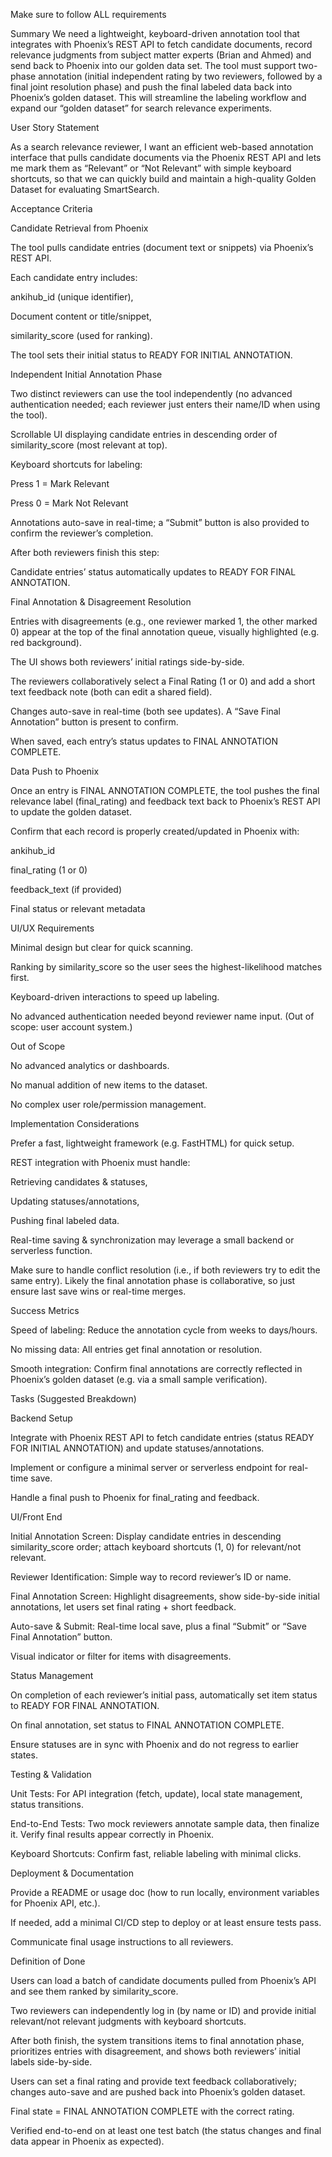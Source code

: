 Make sure to follow ALL requirements

Summary
We need a lightweight, keyboard-driven annotation tool that integrates with Phoenix’s REST API to fetch candidate documents, record relevance judgments from subject matter experts (Brian and Ahmed) and send back to Phoenix into our golden data set. The tool must support two-phase annotation (initial independent rating by two reviewers, followed by a final joint resolution phase) and push the final labeled data back into Phoenix’s golden dataset. This will streamline the labeling workflow and expand our “golden dataset” for search relevance experiments.

User Story Statement

As a search relevance reviewer,
I want an efficient web-based annotation interface that pulls candidate documents via the Phoenix REST API and lets me mark them as “Relevant” or “Not Relevant” with simple keyboard shortcuts,
so that we can quickly build and maintain a high-quality Golden Dataset for evaluating SmartSearch.

Acceptance Criteria

Candidate Retrieval from Phoenix

The tool pulls candidate entries (document text or snippets) via Phoenix’s REST API.

Each candidate entry includes:

ankihub_id (unique identifier),

Document content or title/snippet,

similarity_score (used for ranking).

The tool sets their initial status to READY FOR INITIAL ANNOTATION.

Independent Initial Annotation Phase

Two distinct reviewers can use the tool independently (no advanced authentication needed; each reviewer just enters their name/ID when using the tool).

Scrollable UI displaying candidate entries in descending order of similarity_score (most relevant at top).

Keyboard shortcuts for labeling:

Press 1 = Mark Relevant

Press 0 = Mark Not Relevant

Annotations auto-save in real-time; a “Submit” button is also provided to confirm the reviewer’s completion.

After both reviewers finish this step:

Candidate entries’ status automatically updates to READY FOR FINAL ANNOTATION.

Final Annotation & Disagreement Resolution

Entries with disagreements (e.g., one reviewer marked 1, the other marked 0) appear at the top of the final annotation queue, visually highlighted (e.g. red background).

The UI shows both reviewers’ initial ratings side-by-side.

The reviewers collaboratively select a Final Rating (1 or 0) and add a short text feedback note (both can edit a shared field).

Changes auto-save in real-time (both see updates). A “Save Final Annotation” button is present to confirm.

When saved, each entry’s status updates to FINAL ANNOTATION COMPLETE.

Data Push to Phoenix

Once an entry is FINAL ANNOTATION COMPLETE, the tool pushes the final relevance label (final_rating) and feedback text back to Phoenix’s REST API to update the golden dataset.

Confirm that each record is properly created/updated in Phoenix with:

ankihub_id

final_rating (1 or 0)

feedback_text (if provided)

Final status or relevant metadata

UI/UX Requirements

Minimal design but clear for quick scanning.

Ranking by similarity_score so the user sees the highest-likelihood matches first.

Keyboard-driven interactions to speed up labeling.

No advanced authentication needed beyond reviewer name input. (Out of scope: user account system.)

Out of Scope

No advanced analytics or dashboards.

No manual addition of new items to the dataset.

No complex user role/permission management.

Implementation Considerations

Prefer a fast, lightweight framework (e.g. FastHTML) for quick setup.

REST integration with Phoenix must handle:

Retrieving candidates & statuses,

Updating statuses/annotations,

Pushing final labeled data.

Real-time saving & synchronization may leverage a small backend or serverless function.

Make sure to handle conflict resolution (i.e., if both reviewers try to edit the same entry). Likely the final annotation phase is collaborative, so just ensure last save wins or real-time merges.

Success Metrics

Speed of labeling: Reduce the annotation cycle from weeks to days/hours.

No missing data: All entries get final annotation or resolution.

Smooth integration: Confirm final annotations are correctly reflected in Phoenix’s golden dataset (e.g. via a small sample verification).

Tasks (Suggested Breakdown)

Backend Setup

Integrate with Phoenix REST API to fetch candidate entries (status READY FOR INITIAL ANNOTATION) and update statuses/annotations.

Implement or configure a minimal server or serverless endpoint for real-time save.

Handle a final push to Phoenix for final_rating and feedback.

UI/Front End

Initial Annotation Screen: Display candidate entries in descending similarity_score order; attach keyboard shortcuts (1, 0) for relevant/not relevant.

Reviewer Identification: Simple way to record reviewer’s ID or name.

Final Annotation Screen: Highlight disagreements, show side-by-side initial annotations, let users set final rating + short feedback.

Auto-save & Submit: Real-time local save, plus a final “Submit” or “Save Final Annotation” button.

Visual indicator or filter for items with disagreements.

Status Management

On completion of each reviewer’s initial pass, automatically set item status to READY FOR FINAL ANNOTATION.

On final annotation, set status to FINAL ANNOTATION COMPLETE.

Ensure statuses are in sync with Phoenix and do not regress to earlier states.

Testing & Validation

Unit Tests: For API integration (fetch, update), local state management, status transitions.

End-to-End Tests: Two mock reviewers annotate sample data, then finalize it. Verify final results appear correctly in Phoenix.

Keyboard Shortcuts: Confirm fast, reliable labeling with minimal clicks.

Deployment & Documentation

Provide a README or usage doc (how to run locally, environment variables for Phoenix API, etc.).

If needed, add a minimal CI/CD step to deploy or at least ensure tests pass.

Communicate final usage instructions to all reviewers.

Definition of Done

Users can load a batch of candidate documents pulled from Phoenix’s API and see them ranked by similarity_score.

Two reviewers can independently log in (by name or ID) and provide initial relevant/not relevant judgments with keyboard shortcuts.

After both finish, the system transitions items to final annotation phase, prioritizes entries with disagreement, and shows both reviewers’ initial labels side-by-side.

Users can set a final rating and provide text feedback collaboratively; changes auto-save and are pushed back into Phoenix’s golden dataset.

Final state = FINAL ANNOTATION COMPLETE with the correct rating.

Verified end-to-end on at least one test batch (the status changes and final data appear in Phoenix as expected).

